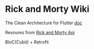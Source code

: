 # Rick and Morty Wiki

The Clean Architecture for Flutter [doc](https://docs.google.com/presentation/d/1B2x0ffaPLK6C5yc_K3bTnC03P7kFSKTO/edit?usp=sharing&ouid=108027310196549754934&rtpof=true&sd=true)

Resoures from [Rick and Morty Api](https://rickandmortyapi.com/)

BloC(Cubit) + Retrofit

